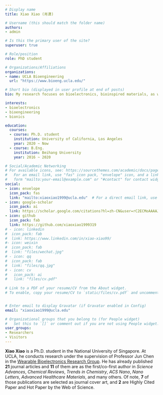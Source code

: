 ```yaml
---
# Display name
title: Xiao Xiao (肖潇)

# Username (this should match the folder name)
authors:
- admin

# Is this the primary user of the site?
superuser: true

# Role/position
role: PhD student

# Organizations/Affiliations
organizations:
- name: UCLA Bioengineering
  url: "https://www.bioeng.ucla.edu/"

# Short bio (displayed in user profile at end of posts)
bio: My research focuses on bioelectronics, bioinspired materials, as well as nanotechnology for energy and healthcare applications.

interests:
- bioelectronics
- bioengineering
- bionics

education:
  courses:
  - course: Ph.D. student
    institution: University of California, Los Angeles
    year: 2020 ~ Now
  - course: B.Eng.
    institution: Beihang University
    year: 2016 ~ 2020

# Social/Academic Networking
# For available icons, see: https://sourcethemes.com/academic/docs/page-builder/#icons
#   For an email link, use "fas" icon pack, "envelope" icon, and a link in the
#   form "mailto:your-email@example.com" or "#contact" for contact widget.
social:
- icon: envelope
  icon_pack: fas
  link: "mailto:xiaoxiao1999@ucla.edu"  # For a direct email link, use "mailto:test@example.org".
- icon: google-scholar
  icon_pack: ai
  link: https://scholar.google.com/citations?hl=zh-CN&user=rC2ECMoAAAAJ
- icon: github
  icon_pack: fab
  link: https://github.com/xiaoxiao1999319
# - icon: linkedin
#  icon_pack: fab
#  link: https://www.linkedin.com/in/xiao-xiao99/
#- icon: weixin
#  icon_pack: fab
#  link: "files/wechat.jpg"
# - icon: qq
#  icon_pack: fab
#  link: "files/qq.jpg"
# - icon: cv
#   icon_pack: ai
#   link: "files/cv.pdf"
  
# Link to a PDF of your resume/CV from the About widget.
# To enable, copy your resume/CV to `static/files/cv.pdf` and uncomment the lines below.


# Enter email to display Gravatar (if Gravatar enabled in Config)
email: "xiaoxiao1999@ucla.edu"

# Organizational groups that you belong to (for People widget)
#   Set this to `[]` or comment out if you are not using People widget.
user_groups:
- Researchers
- Visitors
---
```


**Xiao Xiao** is a Ph.D. student in the National University of Singapore. At UCLA, he conducts research under the supervision of Professor Jun Chen in the [Wearable Bioelectronics Research Group](https://www.junchenlab.com). He has already published **21** journal articles and **11** of them are as the first/co-first author in *Science Advances*, *Chemical Reviews*, *Trends in Chemistry*, *ACS Nano*, *Nano Letters*, *Advanced Healthcare Materials*, and many others. Of note, **7** of those publications are selected as journal cover art, and **2** are Highly Cited Paper and Hot Paper by the Web of Science. 
